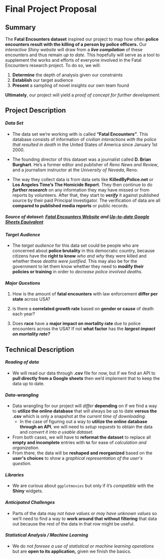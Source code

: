 # **Final Project Proposal**
## **Summary**
The **Fatal Encounters dataset** inspired our project to map how often **police encounters result with the killing of a person by police officers.** Our _interactive Shiny website_ will draw from a **_live compilation_** of these encounters and thus remain _up to date_. This hopefully will serve as a tool to supplement the works and efforts of everyone involved in the Fatal Encounters research project. To do so, we will:

1. **Determine** the depth of analysis given our constraints
2. **Establish** our target audience
3. **Present** a sampling of novel insights our own team found

**Ultimately**, our project will yield a _proof of concept for further development._

## **Project Description**

#### _Data Set_
+ The data set we’re working with is called **“Fatal Encounters”**. This database consists of information of _civilian interactions with the police that resulted in death_ in the United States of America since January 1st 2000.

+ The founding director of this dataset was a journalist called **D. Brian Burghart**. He’s a former editor and publisher of _Reno News and Review_, and a journalism instructor at the _University of Nevada_, Reno.

+ The way they collect data is from data sets like **KilledByPolice.net** or **Los Angeles Time’s The Homicide Report**. They then continue to do **_further research_** on any information they may have missed or from reports by volunteers. After that, they start to **_verify_** it against published source by their paid Principal Investigator. The verification of data are all **compared to published media reports** or public records.

##### Source of dataset: [Fatal Encounters Website](https://www.fatalencounters.org/) and [Up-to-date Google Sheets Equivalent](https://docs.google.com/spreadsheets/d/1dKmaV_JiWcG8XBoRgP8b4e9Eopkpgt7FL7nyspvzAsE/edit#gid=0 )

#### _Target Audience_
+ The _target audience_ for this data set could be people who are concerned about **police brutality** in this democratic country, because citizens have the **right to know** _who and why_ they were killed and whether these _deaths were justified._ This may also be for the government to let them know whether they need to **modify their policies or training** in order to _decrease police involved deaths._


#### _Major Questions_
1. How is the amount of **fatal encounters** with law enforcement **differ per state** across USA?

2. Is there a **correlated growth rate** based on **gender or cause** of death each year?

3. Does **race** have a **major impact on mortality rate** due to police encounters across the USA? If not **what factor** has the **_largest impact on mortality rate?_**

## **Technical Description**

#### _Reading of data_
+ We will read our data through **.csv** file for now, but if we find an API to **pull directly from a Google sheets** then we’d implement that to keep the data up to date.

#### _Data-wrangling_
+ Data wrangling for our project will _differ_ **depending** on if we find a way to **utilize the online database** that will always be up to date **versus the .csv** which is only a snapshot at the _current time of downloading._
  + In the case of figuring out a way to **utilize the online database through an API**, we will need to _setup requests_ to obtain the data and _convert it into a usable dataset._
+ From both cases, we will have to **reformat the dataset** to replace all **empty and incomplete** entries with `NA` for ease of _calculation and organization._
+ From there, the data will be **reshaped and reorganized** based on the **user's choices** to show a _graphical representation of the user's question._

#### _Libraries_
+ We are curious about `ggplotmovies` but only if it’s _compatible_ with the **Shiny** widgets.

#### _Anticipated Challenges_
+ Parts of the data may _not have values or may have unknown values_ so we’ll need to find a way to **work around that without filtering** that data out because the rest of the data in that row might be useful.

#### _Statistical Analysis / Machine Learning_
+ We do not _foresee a use of statistical or machine learning operations_ but are **open to its application,** given we finish the basics.
